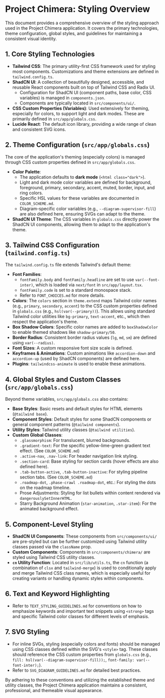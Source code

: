 
# Project Chimera: Styling Overview

This document provides a comprehensive overview of the styling approach used in the Project Chimera application. It covers the primary technologies, theme configuration, global styles, and guidelines for maintaining a consistent visual identity.

## 1. Core Styling Technologies

*   **Tailwind CSS**: The primary utility-first CSS framework used for styling most components. Customizations and theme extensions are defined in `tailwind.config.ts`.
*   **ShadCN UI**: A collection of beautifully designed, accessible, and reusable React components built on top of Tailwind CSS and Radix UI.
    *   Configuration for ShadCN UI (component paths, base color, CSS variables) is managed in `components.json`.
    *   Components are typically located in `src/components/ui/`.
*   **CSS Custom Properties (Variables)**: Used extensively for theming, especially for colors, to support light and dark modes. These are primarily defined in `src/app/globals.css`.
*   **Lucide React**: The default icon library, providing a wide range of clean and consistent SVG icons.

## 2. Theme Configuration (`src/app/globals.css`)

The core of the application's theming (especially colors) is managed through CSS custom properties defined in `src/app/globals.css`.

*   **Color Palette**:
    *   The application defaults to **dark mode** (`<html class="dark">`).
    *   Light and dark mode color variables are defined for background, foreground, primary, secondary, accent, muted, border, input, and ring colors.
    *   Specific HSL values for these variables are documented in `COLOR_SCHEME.md`.
    *   Diagram-specific color variables (e.g., `--diagram-supervisor-fill`) are also defined here, ensuring SVGs can adapt to the theme.
*   **ShadCN UI Theme**: The CSS variables in `globals.css` directly power the ShadCN UI components, allowing them to adapt to the application's theme.

## 3. Tailwind CSS Configuration (`tailwind.config.ts`)

The `tailwind.config.ts` file extends Tailwind's default theme:

*   **Font Families**:
    *   `fontFamily.body` and `fontFamily.headline` are set to use `var(--font-inter)`, which is loaded via `next/font` in `src/app/layout.tsx`.
    *   `fontFamily.code` is set to a standard monospace stack.
    *   Refer to `FONT_CHOICES.md` for more details.
*   **Colors**: The `colors` section in `theme.extend` maps Tailwind color names (e.g., `primary`, `secondary`, `accent`) to the CSS custom properties defined in `globals.css` (e.g., `hsl(var(--primary))`). This allows using standard Tailwind color utilities like `bg-primary`, `text-accent`, etc., which then respect the application's theme.
*   **Box Shadow Colors**: Specific color names are added to `boxShadowColor` to enable themed shadows like `shadow-primary/50`.
*   **Border Radius**: Consistent border radius values (`lg`, `md`, `sm`) are defined using `var(--radius)`.
*   **Font Sizes**: A custom responsive font size scale is defined.
*   **Keyframes & Animations**: Custom animations like `accordion-down` and `accordion-up` (used by ShadCN components) are defined here.
*   **Plugins**: `tailwindcss-animate` is used to enable these animations.

## 4. Global Styles and Custom Classes (`src/app/globals.css`)

Beyond theme variables, `src/app/globals.css` also contains:

*   **Base Styles**: Basic resets and default styles for HTML elements (`@tailwind base`).
*   **Component Styles**: Default styles for some ShadCN components or general component patterns (`@tailwind components`).
*   **Utility Styles**: Tailwind utility classes (`@tailwind utilities`).
*   **Custom Global Classes**:
    *   `.glassmorphism`: For translucent, blurred backgrounds.
    *   `.gradient-text`: For the specific yellow-lime-green gradient text effect. (See `COLOR_SCHEME.md`)
    *   `.active-nav`, `.nav-link`: For header navigation link styling.
    *   `.section-card`: Base styling for section cards (hover effects are also defined here).
    *   `.tab-button-active`, `.tab-button-inactive`: For styling pipeline section tabs. (See `COLOR_SCHEME.md`)
    *   `.roadmap-dot`, `.phase-crawl .roadmap-dot`, etc.: For styling the dots on the roadmap timeline.
    *   Prose Adjustments: Styling for list bullets within content rendered via `dangerouslySetInnerHTML`.
    *   Starry Background Animation (`star-animation`, `.star-item`): For the animated background effect.

## 5. Component-Level Styling

*   **ShadCN UI Components**: These components from `src/components/ui/` are pre-styled but can be further customized using Tailwind utility classes passed via the `className` prop.
*   **Custom Components**: Components in `src/components/chimera/` are styled using Tailwind CSS utility classes.
*   **`cn` Utility Function**: Located in `src/lib/utils.ts`, the `cn` function (a combination of `clsx` and `tailwind-merge`) is used to conditionally apply and merge Tailwind CSS class names, which is especially useful for creating variants or handling dynamic styles within components.

## 6. Text and Keyword Highlighting

*   Refer to `TEXT_STYLING_GUIDELINES.md` for conventions on how to emphasize keywords and important text snippets using `<strong>` tags and specific Tailwind color classes for different levels of emphasis.

## 7. SVG Styling

*   For inline SVGs, styling (especially colors and fonts) should be managed using CSS classes defined within the SVG's `<style>` tag. These classes should reference the CSS custom properties from `globals.css` (e.g., `fill: hsl(var(--diagram-supervisor-fill));`, `font-family: var(--font-inter);`).
*   Refer to `SVG_DIAGRAM_GUIDELINES.md` for detailed best practices.

By adhering to these conventions and utilizing the established theme and utility classes, the Project Chimera application maintains a consistent, professional, and themeable visual appearance.
